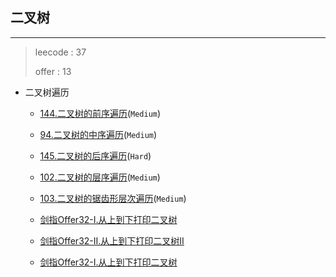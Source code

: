 ## 二叉树

---

> leecode : 37
> 
> offer : 13

+ 二叉树遍历

  + [144.二叉树的前序遍历](java/144.二叉树的前序遍历.java)(`Medium`)
  + [94.二叉树的中序遍历](java/94.二叉树的中序遍历.java)(`Medium`)
  + [145.二叉树的后序遍历](java/145.二叉树的后序遍历.java)(`Hard`)


  + [102.二叉树的层序遍历](cpp/102.二叉树的层序遍历.cpp)(`Medium`)
  + [103.二叉树的锯齿形层次遍历](cpp/103.二叉树的锯齿形层次遍历.cpp)(`Medium`)
  + [剑指Offer32-I.从上到下打印二叉树](offer/剑指Offer32-I.从上到下打印二叉树.java)
  + [剑指Offer32-II.从上到下打印二叉树II](offer/剑指Offer32-II.从上到下打印二叉树II.java)
  + [剑指Offer32-I.从上到下打印二叉树](offer/剑指Offer32-I.从上到下打印二叉树.java)